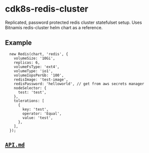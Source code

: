 # cdk8s-redis-cluster

Replicated, password protected redis cluster statefulset setup. Uses Bitnamis redis-cluster helm chart as a reference.

## Example

```
  new Redis(chart, 'redis', {
    volumeSize: '10Gi',
    replicas: 6,
    volumeFsType: 'ext4',
    volumeType: 'io1',
    volumeIopsPerGb: '100',
    redisImage: 'test-image',
    redisPassword: 'helloworld', // get from aws secrets manager
    nodeSelector: {
      test: 'test',
    },
    tolerations: [
      {
        key: 'test',
        operator: 'Equal',
        value: 'test',
      },
    ],
  });
```

## [`API.md`](API.md)



